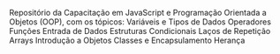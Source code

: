 Repositório da Capacitação em JavaScript e Programação Orientada a Objetos (OOP), com os tópicos:
Variáveis e Tipos de Dados
Operadores
Funções
Entrada de Dados
Estruturas Condicionais
Laços de Repetição
Arrays
Introdução a Objetos
Classes e Encapsulamento
Herança
